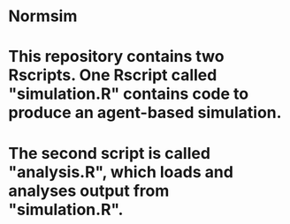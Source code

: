 # Normsim

# This repository contains two Rscripts. One Rscript called "simulation.R" contains code to produce an agent-based simulation. 
# The second script is called "analysis.R", which loads and analyses output from "simulation.R".
